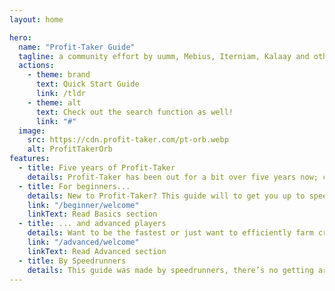 ```yaml
---
layout: home

hero:
  name: "Profit-Taker Guide"
  tagline: a community effort by uumm, Mebius, Iterniam, Kalaay and others
  actions:
    - theme: brand
      text: Quick Start Guide
      link: /tldr
    - theme: alt
      text: Check out the search function as well!
      link: "#"
  image:
    src: https://cdn.profit-taker.com/pt-orb.webp
    alt: ProfitTakerOrb
features:
  - title: Five years of Profit-Taker
    details: Profit-Taker has been out for a bit over five years now; collectively, we have been active in the community for most of this time. This guide is our attempt to compile most of our knowledge in one place. It is impossible to cover everything, but there should be information useful to everyone.
  - title: For beginners...
    details: New to Profit-Taker? This guide will to get you up to speed. Learn the basics, understand the mechanics, and begin your journey with confidence.
    link: "/beginner/welcome"
    linkText: Read Basics section
  - title: ... and advanced players
    details: Want to be the fastest or just want to efficiently farm credits? Explore advanced strategies, fine-tune your approach, and enhance your profit taking.
    link: "/advanced/welcome"
    linkText: Read Advanced section
  - title: By Speedrunners
    details: This guide was made by speedrunners, there’s no getting around it, but we’ve done our best to provide everything you need to do the fight at any level, even if you’ve never done the fight before.
---
```


<style>
.image-src:hover {
  transform: translate(-50%, -50%) rotate(666turn);
  transition: transform 59s 1s cubic-bezier(0.3, 0, 0.8, 1);
}
</style>

<script>
  // Make it so that clicking the "Check out the search function as well!" button actually opens the search.
  window.addEventListener('load', () => {
    document.querySelector('.VPHero .VPButton.alt')?.addEventListener('click', (event) => {
      event.preventDefault();

      document.querySelector('.DocSearch.DocSearch-Button')?.click();
    });
  })
</script>
